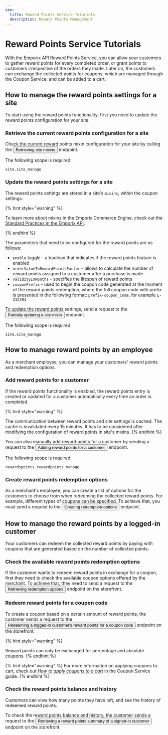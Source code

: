 ```yaml
---
seo:
  title: Reward Points Service Tutorials
  description: Reward Points Management
---
```





# Reward Points Service Tutorials

With the Emporix API Reward Points Service, you can allow your customers to gather reward points for every completed order, or grant points to customers irrespective of the orders they made. Later on, the customers can exchange the collected points for coupons, which are managed through the Coupon Service, and can be added to a cart.
 
## How to manage the reward points settings for a site

To start using the reward points functionality, first you need to update the reward points configuration for your site.

### Retrieve the current reward points configuration for a site

Check the current reward points mixin configuration for your site by calling the <nobr><Button to="/openapi/site-settings/#operation/GET-site-settings-list-site-mixins" size="small">Retrieving site mixins</Button></nobr> endpoint.

The following scope is required: 

```
site.site_manage
```

<OpenApiTryIt
  definitionId="site-settings"
  operationId="GET-site-settings-list-site-mixins"
/>

### Update the reward points settings for a site

The reward points settings are stored in a site's `mixins`, within the coupon settings.

{% hint style="warning" %}

To learn more about mixins in the Emporix Commerce Engine, check out the [Standard Practices in the Emporix API](/content/standard-practices.mdx).

{% endhint %}

The parameters that need to be configured for the reward points are as follows:

* `enable` toggle - a boolean that indicates if the reward points feature is enabled
* `orderValueToRewardPointsFactor` - allows to calculate the number of reward points assigned to a customer after a purchase is made
* `validityInMonths` - specifies the lifespan of reward points
* `couponPrefix` - used to begin the coupon code generated at the moment of the reward points redemption, where the full coupon code with prefix is presented in the following format: `prefix-coupon_code`, for example `L-232394`

To update the reward points settings, send a request to the <nobr><Button to="/openapi/site-settings/#operation/PATCH-site-settings-update-site-mixin" size="small">Partially updating a site mixin</Button></nobr> endpoint.

The following scope is required: 

```
site.site_manage
```

<OpenApiTryIt
  definitionId="site-settings"
  operationId="PATCH-site-settings-update-site-mixin"
  defaultExample="Reward points update"
/>


## How to manage reward points by an employee

As a merchant employee, you can manage your customers' reward points and redemption options.

### Add reward points for a customer

If the reward points functionality is enabled, the reward points entry is created or updated for a customer automatically every time an order is completed.

{% hint style="warning" %}

The communication between reward points and site settings is cached. The cache is invalidated every 15 minutes. It has to be considered after modifying the configuration of reward points in site's mixins.
{% endhint %}

You can also manually add reward points for a customer by sending a request to the <nobr><Button to="/openapi/reward-points/#operation/POST-reward-points-add-customer-reward-points" size="small">Adding reward points for a customer</Button></nobr> endpoint.

The following scope is required: 

```
rewardspoints.rewardpoints_manage
```

<OpenApiTryIt
  definitionId="reward-points"
  operationId="POST-reward-points-add-customer-reward-points"
/>

### Create reward points redemption options

As a merchant's employee, you can create a list of options for the customers to choose from when redeeming the collected reward points. For example, different types of coupons can be specified.
To achieve that, you must send a request to the <nobr><Button to="/openapi/reward-points/#operation/POST-reward-points-create-redeem-options" size="small">Creating redemption options</Button></nobr> endpoint.

<OpenApiTryIt
  definitionId="reward-points"
  operationId="POST-reward-points-create-redeem-options"
/>


## How to manage the reward points by a logged-in customer

Your customers can redeem the collected reward points by paying with coupons that are generated based on the number of collected points.

### Check the available reward points redemption options

If the customer wants to redeem reward points in exchange for a coupon, first they need to check the available coupon options offered by the merchant. To achieve that, they need to send a request to the <nobr><Button to="/openapi/reward-points/#operation/GET-reward-points-list-redeem-options" size="small">Retrieving redemption options</Button></nobr> endpoint on the storefront.

<OpenApiTryIt
  definitionId="reward-points"
  operationId="GET-reward-points-list-redeem-options"
/>

### Redeem reward points for a coupon code 

To create a coupon based on a certain amount of reward points, the customer sends a request to the <nobr><Button to="/openapi/reward-points/#operation/POST-reward-points-redeem-logged-customer-reward-points-coupon" size="small">Redeeming a logged-in customer's reward points for a coupon code</Button></nobr> endpoint on the storefront.

{% hint style="warning" %}

Reward points can only be exchanged for percentage and absolute coupons.
{% endhint %}

<OpenApiTryIt
  definitionId="reward-points"
  operationId="POST-reward-points-redeem-logged-customer-reward-points-coupon"
/>


{% hint style="warning" %}
For more information on applying coupons to cart, check out [*How to apply coupons to a cart*](/content/coupon/#how-to-apply-coupons-to-a-cart) in the Coupon Service guide.
{% endhint %}

### Check the reward points balance and history

Customers can view how many points they have left, and see the history of redeemed reward points.

To check the reward points balance and history, the customer sends a request to the <nobr><Button to="/openapi/reward-points/#operation/GET-reward-points-retrieve-logged-customer-reward-summary" size="small">Retrieving a reward points summary of a signed-in customer</Button></nobr> endpoint on the storefront.

<OpenApiTryIt
  definitionId="reward-points"
  operationId="GET-reward-points-retrieve-logged-customer-reward-summary"
/>